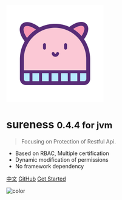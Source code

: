 ![logo](_media/hat-128.svg)

# sureness <small>0.4.4 for jvm</small>  

> Focusing on Protection of Restful Api.  

- Based on RBAC, Multiple certification  
- Dynamic modification of permissions  
- No framework dependency  

[中文](/cn/)
[GitHub](https://github.com/tomsun28/sureness/)
[Get Started](README.md)

![color](#e3f1ec)
